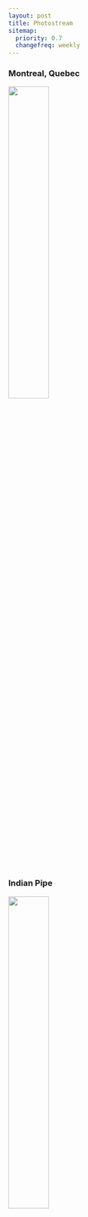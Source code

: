 ```yaml
---
layout: post
title: Photostream
sitemap:
  priority: 0.7
  changefreq: weekly
---
```


<h3>Montreal, Quebec</h3>

<p class="center">
  <a class="fancybox" href="{{site.url}}/images/2016-06/montreal.jpg"><img src="{{site.url}}/images/2016-06/montreal.jpg" width="40%"/></a>
</p>

<h3>Indian Pipe</h3>

<p class="center">
  <a class="fancybox" href="{{site.url}}/images/2016-06/monotropa_uniflora.jpg"><img src="{{site.url}}/images/2016-06/monotropa_uniflora.jpg" width="40%"/></a>
</p>
